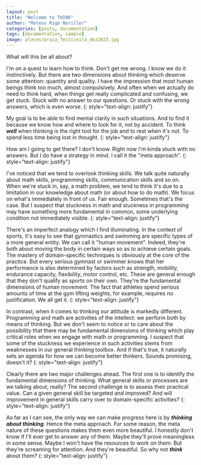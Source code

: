 ```yaml
---
layout: post
title: "Welcome to THINK"
author: "Mateus Rigo Noriller"
categories: [posts, documentation]
tags: [documentation, sample]
image: places/praia_feiticeira_dez2023.jpg
---
```


What will this be all about?

I'm on a quest to learn how to think. Don't get me wrong. I know we do it instinctively. But there are two dimensions about thinking which deserve some attention: quantity and quality. I have the impression that most human beings think too much, almost compulsively. And often when we actually do need to think hard, when things get really complicated and confusing, we get stuck. Stuck with no answer to our questions. Or stuck with the wrong answers, which is even worse.
{: style="text-align: justify"}

My goal is to be able to find mental clarity in such situations. And to find it because we know how and where to look for it, not by accident. To think ***well*** when thinking is the right tool for the job and to rest when it's not. To spend less time being lost in thought.
{: style="text-align: justify"}

How am I going to get there? I don't know. Right now I'm kinda stuck with no answers. But I do have a strategy in mind. I call it the "meta approach".
{: style="text-align: justify"}

I've noticed that we tend to overlook thinking skills. We talk quite naturally about math skills, programming skills, communication skills and so on. When we're stuck in, say, a math problem, we tend to think it's due to a limitation in our knowledge about math (or about how to do math). We focus on what's immediately in front of us. Fair enough. Sometimes that's the case. But I suspect that stuckness in math and stuckness in programming may have something more fundamental in common, some underlying condition not immediately visible.
{: style="text-align: justify"}

There's an imperfect analogy which I find illuminating. In the context of sports, it's easy to see that gymnastics and swimming are specific types of a more general entity. We can call it "human movement". Indeed, they're both about moving the body in certain ways so as to achieve certain goals. The mastery of domain-specific techniques is obviously at the core of the practice. But every serious gymnast or swimmer knows that her performance is also determined by factors such as strength, mobility, endurance capacity, flexibility, motor control, etc. These are general enough that they don't qualify as sports on their own. They're the fundamental dimensions of human movement. The fact that athletes spend serious amounts of time at the gym lifting weights, for example, requires no justification. We all get it.
{: style="text-align: justify"}

In contrast, when it comes to thinking our attitude is markedly different. Programming and math are activities of the intellect: we perform both by means of thinking. But we don't seem to notice or to care about the possibility that there may be fundamental dimensions of thinking which play critical roles when we engage with math or programming. I suspect that some of the stuckness we experience in such activities stems from weaknesses in our general thinking toolbox. And if that's true, it naturally sets an agenda for how we can become better thinkers. Sounds promising, doesn't it?
{: style="text-align: justify"}

Clearly there are two major challenges ahead. The first one is to identify the fundamental dimensions of thinking. What general skills or processes are we talking about, really? The second challenge is to assess their practical value. Can a given general skill be targeted and improved? And will improvement in general skills carry over to domain-specific activities?
{: style="text-align: justify"}

As far as I can see, the only way we can make progress here is by ***thinking about thinking***. Hence the meta approach. For some reason, the meta nature of these questions makes them even more beautiful. I honestly don't know if I'll ever get to answer any of them. Maybe they'll prove meaningless in some sense. Maybe I won't have the resources to work on them. But they're screaming for attention. And they're beautiful. So why not ***think*** about them?
{: style="text-align: justify"}